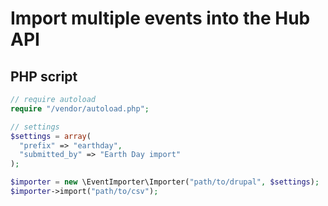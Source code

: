 # Import multiple events into the Hub API

## PHP script
```php
// require autoload
require "/vendor/autoload.php";

// settings
$settings = array(
  "prefix" => "earthday",
  "submitted_by" => "Earth Day import"
);

$importer = new \EventImporter\Importer("path/to/drupal", $settings);
$importer->import("path/to/csv");
```
